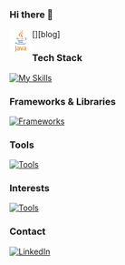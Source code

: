 ### Hi there 👋

[<img align="left" alt="Java" width="40px" src="https://raw.githubusercontent.com/github/explore/80688e429a7d4ef2fca1e82350fe8e3517d3494d/topics/java/java.png" />][blog]
### Tech Stack
[![My Skills](https://skillicons.dev/icons?i=java,py,js,ts,html,css)](https://skillicons.dev)

### Frameworks & Libraries
[![Frameworks](https://skillicons.dev/icons?i=react,angular,nodejs)](https://skillicons.dev)

### Tools
[![Tools](https://skillicons.dev/icons?i=aws,dynamodb,azure,mysql)](https://skillicons.dev)

### Interests
[![Tools](https://skillicons.dev/icons?i=ps,ae,ai,blender,figma)](https://skillicons.dev)


### Contact
[![LinkedIn](https://img.shields.io/badge/linkedin-%230077B5.svg?style=for-the-badge&logo=linkedin&logoColor=white)][1]

[1]: https://www.linkedin.com/in/sophia-halapchuk

<!--
**micattoc/micattoc** is a ✨ _special_ ✨ repository because its `README.md` (this file) appears on your GitHub profile.

Here are some ideas to get you started:

- 🔭 I’m currently working on ...
- 🌱 I’m currently learning ...
- 👯 I’m looking to collaborate on ...
- 🤔 I’m looking for help with ...
- 💬 Ask me about ...
- 📫 How to reach me: ...
- 😄 Pronouns: ...
- ⚡ Fun fact: ...
-->
